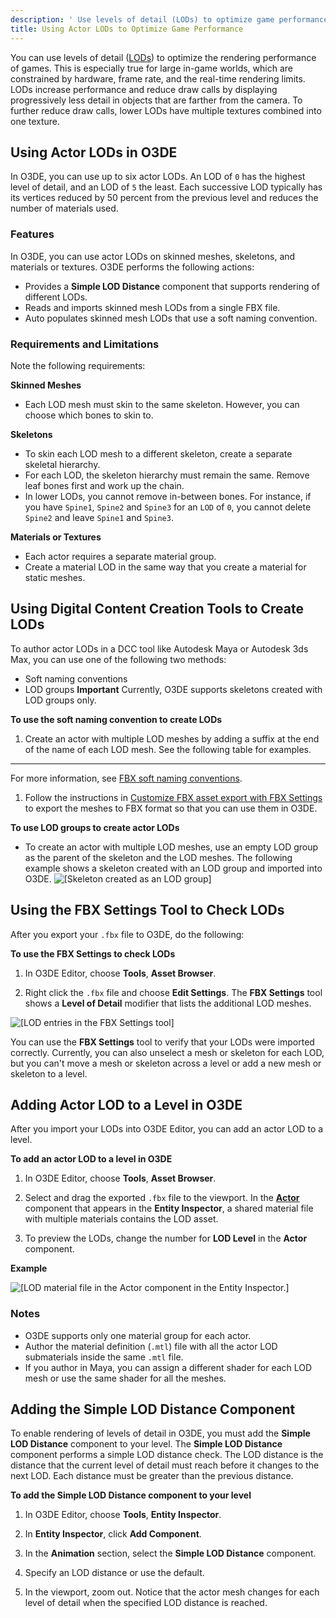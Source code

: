 ```yaml
---
description: ' Use levels of detail (LODs) to optimize game performance in Open 3D Engine. '
title: Using Actor LODs to Optimize Game Performance
---
```


You can use levels of detail ([LODs](/docs/user-guide/appendix/glossary#lod)) to optimize the rendering performance of games. This is especially true for large in-game worlds, which are constrained by hardware, frame rate, and the real-time rendering limits. LODs increase performance and reduce draw calls by displaying progressively less detail in objects that are farther from the camera. To further reduce draw calls, lower LODs have multiple textures combined into one texture.

## Using Actor LODs in O3DE

In O3DE, you can use up to six actor LODs. An LOD of `0` has the highest level of detail, and an LOD of `5` the least. Each successive LOD typically has its vertices reduced by 50 percent from the previous level and reduces the number of materials used.

### Features

In O3DE, you can use actor LODs on skinned meshes, skeletons, and materials or textures. O3DE performs the following actions:
+ Provides a **Simple LOD Distance** component that supports rendering of different LODs.
+ Reads and imports skinned mesh LODs from a single FBX file.
+ Auto populates skinned mesh LODs that use a soft naming convention.

### Requirements and Limitations

Note the following requirements:

**Skinned Meshes**
+ Each LOD mesh must skin to the same skeleton. However, you can choose which bones to skin to.

**Skeletons**
+ To skin each LOD mesh to a different skeleton, create a separate skeletal hierarchy.
+ For each LOD, the skeleton hierarchy must remain the same. Remove leaf bones first and work up the chain.
+ In lower LODs, you cannot remove in-between bones. For instance, if you have `Spine1`, `Spine2` and `Spine3` for an `LOD` of `0`, you cannot delete `Spine2` and leave `Spine1` and `Spine3`.

**Materials or Textures**
+ Each actor requires a separate material group.
+ Create a material LOD in the same way that you create a material for static meshes.

## Using Digital Content Creation Tools to Create LODs

To author actor LODs in a DCC tool like Autodesk Maya or Autodesk 3ds Max, you can use one of the following two methods:
+ Soft naming conventions
+ LOD groups
**Important**
Currently, O3DE supports skeletons created with LOD groups only.

**To use the soft naming convention to create LODs**

1. Create an actor with multiple LOD meshes by adding a suffix at the end of the name of each LOD mesh. See the following table for examples.
****


   For more information, see [FBX soft naming conventions](/docs/user-guide/assets/fbx-settings/settings-soft-naming.md).

1. Follow the instructions in [Customize FBX asset export with FBX Settings](/docs/user-guide/assets/fbx-settings/intro.md) to export the meshes to FBX format so that you can use them in O3DE.

**To use LOD groups to create actor LODs**
+ To create an actor with multiple LOD meshes, use an empty LOD group as the parent of the skeleton and the LOD meshes. The following example shows a skeleton created with an LOD group and imported into O3DE.
![\[Skeleton created as an LOD group\]](/images/user-guide/character-fbx-settings-lod-optimize-0.png)

## Using the FBX Settings Tool to Check LODs

After you export your `.fbx` file to O3DE, do the following:

**To use the FBX Settings to check LODs**

1. In O3DE Editor, choose **Tools**, **Asset Browser**.

1. Right click the `.fbx` file and choose **Edit Settings**. The **FBX Settings** tool shows a **Level of Detail** modifier that lists the additional LOD meshes.

![\[LOD entries in the FBX Settings tool\]](/images/user-guide/character-fbx-settings-lod-optimize-1.png)

You can use the **FBX Settings** tool to verify that your LODs were imported correctly. Currently, you can also unselect a mesh or skeleton for each LOD, but you can't move a mesh or skeleton across a level or add a new mesh or skeleton to a level.

## Adding Actor LOD to a Level in O3DE

After you import your LODs into O3DE Editor, you can add an actor LOD to a level.

**To add an actor LOD to a level in O3DE**

1. In O3DE Editor, choose **Tools**, **Asset Browser**.

1. Select and drag the exported `.fbx` file to the viewport. In the **[Actor](/docs/user-guide/components/animation/actor/)** component that appears in the **Entity Inspector**, a shared material file with multiple materials contains the LOD asset.

1. To preview the LODs, change the number for **LOD Level** in the **Actor** component.

**Example**

![\[LOD material file in the Actor component in the Entity Inspector.\]](/images/user-guide/character-fbx-settings-lod-optimize-2.png)

### Notes
+ O3DE supports only one material group for each actor.
+ Author the material definition \(`.mtl`\) file with all the actor LOD submaterials inside the same `.mtl` file.
+ If you author in Maya, you can assign a different shader for each LOD mesh or use the same shader for all the meshes.

## Adding the Simple LOD Distance Component

To enable rendering of levels of detail in O3DE, you must add the **Simple LOD Distance** component to your level. The **Simple LOD Distance** component performs a simple LOD distance check. The LOD distance is the distance that the current level of detail must reach before it changes to the next LOD. Each distance must be greater than the previous distance.

**To add the Simple LOD Distance component to your level**

1. In O3DE Editor, choose **Tools**, **Entity Inspector**.

1. In **Entity Inspector**, click **Add Component**.

1. In the **Animation** section, select the **Simple LOD Distance** component.

1. Specify an LOD distance or use the default.

1. In the viewport, zoom out. Notice that the actor mesh changes for each level of detail when the specified LOD distance is reached.
